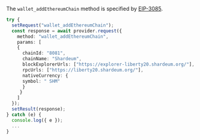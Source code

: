 The `wallet_addEthereumChain` method is specified by [EIP-3085](https://eips.ethereum.org/EIPS/eip-3085).

```ts
try {
  setRequest("wallet_addEthereumChain");
  const response = await provider.request({
    method: "wallet_addEthereumChain",
    params: [
    {
      chainId: "8081",
      chainName: "Shardeum",
      blockExplorerUrls: ["https://explorer-liberty20.shardeum.org/"],
      rpcUrls: ["https://liberty20.shardeum.org/"],
      nativeCurrency: {
      symbol: "	SHM"
      }
     }
    ]
  });
  setResult(response);
} catch (e) {
  console.log({ e });
  ...
}

```
